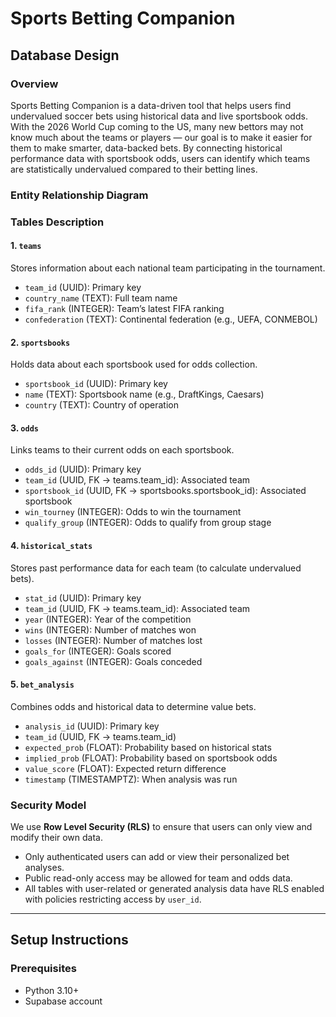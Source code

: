 # Sports Betting Companion

## Database Design

### Overview
Sports Betting Companion is a data-driven tool that helps users find undervalued soccer bets using historical data and live sportsbook odds. With the 2026 World Cup coming to the US, many new bettors may not know much about the teams or players — our goal is to make it easier for them to make smarter, data-backed bets. By connecting historical performance data with sportsbook odds, users can identify which teams are statistically undervalued compared to their betting lines.

### Entity Relationship Diagram


### Tables Description

#### 1. `teams`
Stores information about each national team participating in the tournament.
- `team_id` (UUID): Primary key  
- `country_name` (TEXT): Full team name  
- `fifa_rank` (INTEGER): Team’s latest FIFA ranking  
- `confederation` (TEXT): Continental federation (e.g., UEFA, CONMEBOL)

#### 2. `sportsbooks`
Holds data about each sportsbook used for odds collection.
- `sportsbook_id` (UUID): Primary key  
- `name` (TEXT): Sportsbook name (e.g., DraftKings, Caesars)  
- `country` (TEXT): Country of operation

#### 3. `odds`
Links teams to their current odds on each sportsbook.
- `odds_id` (UUID): Primary key  
- `team_id` (UUID, FK → teams.team_id): Associated team  
- `sportsbook_id` (UUID, FK → sportsbooks.sportsbook_id): Associated sportsbook  
- `win_tourney` (INTEGER): Odds to win the tournament  
- `qualify_group` (INTEGER): Odds to qualify from group stage  

#### 4. `historical_stats`
Stores past performance data for each team (to calculate undervalued bets).
- `stat_id` (UUID): Primary key  
- `team_id` (UUID, FK → teams.team_id): Associated team  
- `year` (INTEGER): Year of the competition  
- `wins` (INTEGER): Number of matches won  
- `losses` (INTEGER): Number of matches lost  
- `goals_for` (INTEGER): Goals scored  
- `goals_against` (INTEGER): Goals conceded  

#### 5. `bet_analysis`
Combines odds and historical data to determine value bets.
- `analysis_id` (UUID): Primary key  
- `team_id` (UUID, FK → teams.team_id)  
- `expected_prob` (FLOAT): Probability based on historical stats  
- `implied_prob` (FLOAT): Probability based on sportsbook odds  
- `value_score` (FLOAT): Expected return difference  
- `timestamp` (TIMESTAMPTZ): When analysis was run

### Security Model
We use **Row Level Security (RLS)** to ensure that users can only view and modify their own data.  
- Only authenticated users can add or view their personalized bet analyses.  
- Public read-only access may be allowed for team and odds data.  
- All tables with user-related or generated analysis data have RLS enabled with policies restricting access by `user_id`.

---

## Setup Instructions


### Prerequisites
- Python 3.10+
- Supabase account

